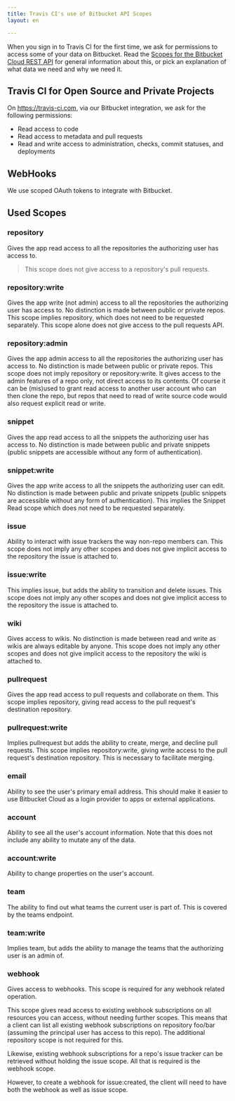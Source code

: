 ```yaml
---
title: Travis CI's use of Bitbucket API Scopes
layout: en

---
```


When you sign in to Travis CI for the first time, we ask for permissions to access
some of your data on Bitbucket. Read the
[Scopes for the Bitbucket Cloud REST API](https://developer.atlassian.com/cloud/bitbucket/bitbucket-cloud-rest-api-scopes/)
for general information about this, or pick an explanation of what data we need and why we need it.

## Travis CI for Open Source and Private Projects

On <https://travis-ci.com>, via our Bitbucket integration, we ask for the following permissions:

- Read access to code
- Read access to metadata and pull requests
- Read and write access to administration, checks, commit statuses, and deployments

## WebHooks

We use scoped OAuth tokens to integrate with Bitbucket.

## Used Scopes

### repository
Gives the app read access to all the repositories the authorizing user has access to. 
> This scope does not give access to a repository's pull requests.

### repository:write
Gives the app write (not admin) access to all the repositories the authorizing user has access to. 
No distinction is made between public or private repos. This scope implies repository, which does not need to be requested separately. 
This scope alone does not give access to the pull requests API.

### repository:admin
Gives the app admin access to all the repositories the authorizing user has access to. No distinction is made between public or private repos. This scope does not imply repository or repository:write. It gives access to the admin features of a repo only, not direct access to its contents. Of course it can be (mis)used to grant read access to another user account who can then clone the repo, but repos that need to read of write source code would also request explicit read or write.

### snippet
Gives the app read access to all the snippets the authorizing user has access to. No distinction is made between public and private snippets (public snippets are accessible without any form of authentication).

### snippet:write
Gives the app write access to all the snippets the authorizing user can edit. No distinction is made between public and private snippets (public snippets are accessible without any form of authentication). This implies the Snippet Read scope which does not need to be requested separately.

### issue
Ability to interact with issue trackers the way non-repo members can. This scope does not imply any other scopes and does not give implicit access to the repository the issue is attached to.

### issue:write
This implies issue, but adds the ability to transition and delete issues. This scope does not imply any other scopes and does not give implicit access to the repository the issue is attached to.

### wiki
Gives access to wikis. No distinction is made between read and write as wikis are always editable by anyone. This scope does not imply any other scopes and does not give implicit access to the repository the wiki is attached to.

### pullrequest
Gives the app read access to pull requests and collaborate on them. This scope implies repository, giving read access to the pull request's destination repository.

### pullrequest:write
Implies pullrequest but adds the ability to create, merge, and decline pull requests. This scope implies repository:write, giving write access to the pull request's destination repository. This is necessary to facilitate merging.

### email
Ability to see the user's primary email address. This should make it easier to use Bitbucket Cloud as a login provider to apps or external applications.

### account
Ability to see all the user's account information. Note that this does not include any ability to mutate any of the data.

### account:write
Ability to change properties on the user's account.

### team
The ability to find out what teams the current user is part of. This is covered by the teams endpoint.

### team:write
Implies team, but adds the ability to manage the teams that the authorizing user is an admin of.

### webhook
Gives access to webhooks. This scope is required for any webhook related operation.

This scope gives read access to existing webhook subscriptions on all resources you can access, without needing further scopes. 
This means that a client can list all existing webhook subscriptions on repository foo/bar (assuming the principal user has access 
to this repo). The additional repository scope is not required for this.

Likewise, existing webhook subscriptions for a repo's issue tracker can be retrieved without holding the issue scope. 
All that is required is the webhook scope.

However, to create a webhook for issue:created, the client will need to have both the webhook as well as issue scope.

